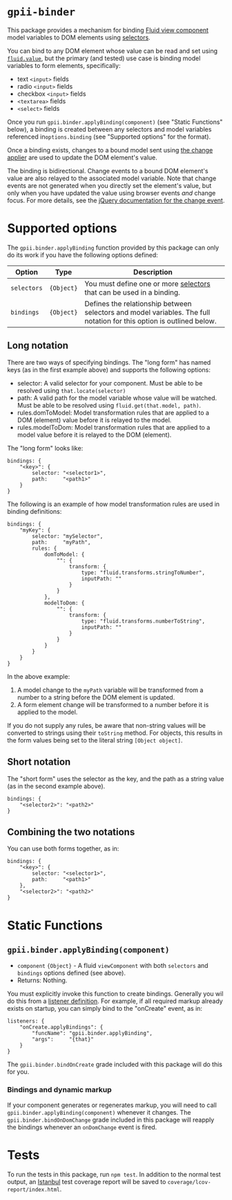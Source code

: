 # `gpii-binder`

This package provides a mechanism for binding [Fluid view component](http://docs.fluidproject.org/infusion/development/tutorial-gettingStartedWithInfusion/ViewComponents.html) model variables to DOM elements using [selectors](http://docs.fluidproject.org/infusion/development/tutorial-gettingStartedWithInfusion/ViewComponents.html#selectors).

You can bind to any DOM element whose value can be read and set using
[`fluid.value`](http://docs.fluidproject.org/infusion/development/ViewAPI.html#fluid-value-nodein-newvalue-), but the
primary (and tested) use case is binding model variables to form elements, specifically:

* text `<input>` fields
* radio `<input>` fields
* checkbox `<input>` fields
* `<textarea>` fields
* `<select>` fields

Once you run `gpii.binder.applyBinding(component)` (see "Static Functions" below), a binding is created
between any selectors and model variables referenced in`options.binding` (see "Supported options" for the format).

Once a binding exists, changes to a bound model sent using [the change applier](http://docs.fluidproject.org/infusion/development/ChangeApplier.html)
are used to update the DOM element's value.

The binding is bidirectional.  Change events to a bound DOM element's value are also relayed to the associated model
variable.  Note that change events are not generated when you directly set the element's value, but only when you have
updated the value using browser events *and* change focus.  For more details, see the
[jQuery documentation for the change event](https://api.jquery.com/change/).


# Supported options

The `gpii.binder.applyBinding` function provided by this package can only do its work if you have the
following options defined:

| Option             | Type     | Description |
| ------------------ | -------- | ----------- |
| `selectors` | `{Object}` | You must define one or more [selectors](http://docs.fluidproject.org/infusion/development/tutorial-gettingStartedWithInfusion/ViewComponents.html#selectors) that can be used in a binding. |
| `bindings` | `{Object}` | Defines the relationship between selectors and model variables.  The full notation for this option is outlined below. |

## Long notation

There are two ways of specifying bindings.  The "long form" has named keys (as in the first example above) and
supports the following options:

* selector: A valid selector for your component.  Must be able to be resolved using `that.locate(selector)`
* path: A valid path for the model variable whose value will be watched.  Must be able to be resolved using `fluid.get(that.model, path)`.
* rules.domToModel: Model transformation rules that are applied to a DOM (element) value before it is relayed to the model.
* rules.modelToDom: Model transformation rules that are applied to a model value before it is relayed to the DOM (element).

The "long form" looks like:

    bindings: {
        "<key>": {
            selector: "<selector1>",
            path:     "<path1>"
        }
    }

The following is an example of how model transformation rules are used in binding definitions:

    bindings: {
        "myKey": {
            selector: "mySelector",
            path:     "myPath",
            rules: {
                domToModel: {
                    "": {
                        transform: {
                            type: "fluid.transforms.stringToNumber",
                            inputPath: ""
                        }
                    }
                },
                modelToDom: {
                    "": {
                        transform: {
                            type: "fluid.transforms.numberToString",
                            inputPath: ""
                        }
                    }
                }
            }
        }
    }

In the above example:

1. A model change to the `myPath` variable will be transformed from a number to a string before the DOM element is updated.
2. A form element change will be transformed to a number before it is applied to the model.

If you do not supply any rules, be aware that non-string values will be converted to strings using their `toString` 
method.  For objects, this results in the form values being set to the literal string `[Object object]`.

## Short notation

The "short form" uses the selector as the key, and the path as a string value (as in the second example above).

    bindings: {
        "<selector2>": "<path2>"
    }


## Combining the two notations

You can use both forms together, as in:

    bindings: {
        "<key>": {
            selector: "<selector1>",
            path:     "<path1>"
        },
        "<selector2>": "<path2>"
    }



# Static Functions

## `gpii.binder.applyBinding(component)`
* `component` `{Object}` - A fluid `viewComponent` with both `selectors` and `bindings` options defined (see above).
* Returns: Nothing.

You must explicitly invoke this function to create bindings.  Generally you wil do this from a
[listener definition](http://docs.fluidproject.org/infusion/development/InfusionEventSystem.html#registering-a-listener-to-an-event).
For example, if all required markup already exists on startup, you can simply bind to the "onCreate" event, as in:

    listeners: {
        "onCreate.applyBindings": {
            "funcName": "gpii.binder.applyBinding",
            "args":     "{that}"
        }
    }

The `gpii.binder.bindOnCreate` grade included with this package will do this for you.

### Bindings and dynamic markup

If your component generates or regenerates markup, you will need to call `gpii.binder.applyBinding(component)`
whenever it changes.  The `gpii.binder.bindOnDomChange` grade included in this package will reapply the bindings
whenever an `onDomChange` event is fired.

# Tests

To run the tests in this package, run `npm test`.  In addition to the normal test output, an
[Istanbul](https://github.com/gotwarlost/istanbul) test coverage report will be saved to `coverage/lcov-report/index.html`.
